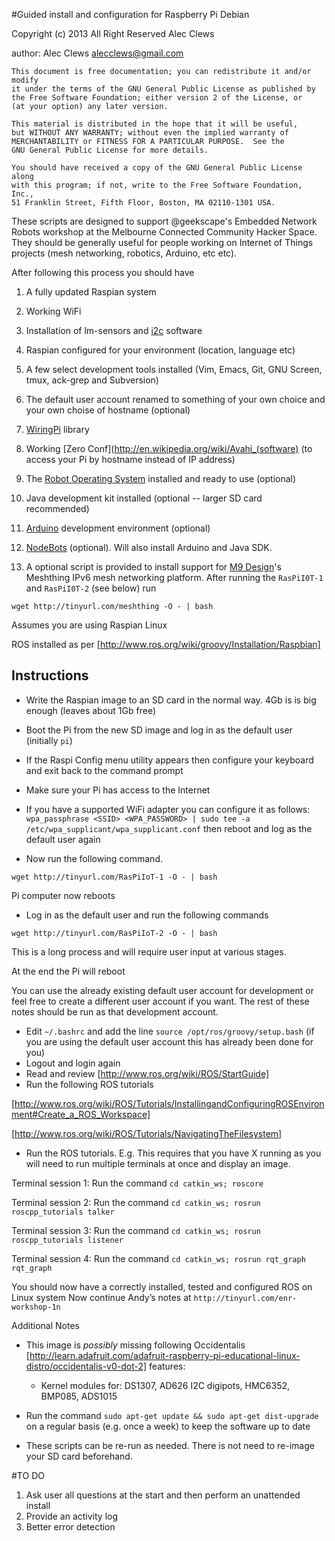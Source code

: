 #Guided install and configuration for Raspberry Pi Debian


 Copyright (c) 2013 All Right Reserved  Alec Clews

 author: Alec Clews
 alecclews@gmail.com

    This document is free documentation; you can redistribute it and/or modify
    it under the terms of the GNU General Public License as published by
    the Free Software Foundation; either version 2 of the License, or
    (at your option) any later version.

    This material is distributed in the hope that it will be useful,
    but WITHOUT ANY WARRANTY; without even the implied warranty of
    MERCHANTABILITY or FITNESS FOR A PARTICULAR PURPOSE.  See the
    GNU General Public License for more details.

    You should have received a copy of the GNU General Public License along
    with this program; if not, write to the Free Software Foundation, Inc.,
    51 Franklin Street, Fifth Floor, Boston, MA 02110-1301 USA.


These scripts are designed to support @geekscape's Embedded Network Robots workshop at the Melbourne
Connected Community Hacker Space. They should be generally useful for people working on Internet of
Things projects (mesh networking, robotics, Arduino, etc etc).

After following this process you should have

1. A fully updated Raspian system
2. Working WiFi
3. Installation of lm-sensors and [i2c](http://en.wikipedia.org/wiki/I%C2%B2C) software
4. Raspian configured for your environment (location, language etc)
5. A few select development tools installed (Vim, Emacs, Git, GNU Screen, tmux, ack-grep and Subversion)
6. The default user account renamed to something of your own choice and your own choise of hostname (optional)
7. [WiringPi](http://wiringpi.com/) library
8. Working [Zero Conf](http://en.wikipedia.org/wiki/Avahi_(software) (to access your Pi by hostname instead of IP address)
9. The [Robot Operating System](http://www.ros.org/wiki/) installed and ready to use (optional)
10. Java development kit installed (optional -- larger SD card recommended)
11. [Arduino](http://arduino.cc/en/Main/Software) development environment (optional)
12. [NodeBots](http://nodebots.io/) (optional). Will also install Arduino and Java SDK.

13. A optional script is provided to install support for [M9 Design](http://www.m9design.co/)'s Meshthing IPv6 mesh networking platform. After running the `RasPiI0T-1` and `RasPiI0T-2` (see below) run

`wget http://tinyurl.com/meshthing -O - | bash`


<!--
13. A optional script is provided to install Minecraft and set up the API for development. It is *not* depenedent on the other scripts. To install Minefraft type the following at the terminal

`wget http://tinyurl.com/MinecraftOnPi -O - | bash`

-->

Assumes you are using Raspian Linux

ROS installed as per [http://www.ros.org/wiki/groovy/Installation/Raspbian]
## Instructions

* Write  the Raspian image to an SD card in the normal way. 4Gb is is big enough (leaves about 1Gb free)
* Boot the Pi from the new SD image and log in as the default user (initially `pi`)
* If the Raspi Config menu utility appears then configure your keyboard and exit back to the command prompt
* Make sure your Pi has access to the Internet
 * If you have a supported WiFi adapter you can configure it as follows:
  `wpa_passphrase <SSID> <WPA_PASSWORD> | sudo tee -a /etc/wpa_supplicant/wpa_supplicant.conf`
   then reboot and log as the default user again

* Now run the following command.

`wget http://tinyurl.com/RasPiIoT-1 -O - | bash`

Pi computer now reboots

* Log in as the default user and run the following commands

`wget http://tinyurl.com/RasPiIoT-2 -O - | bash`

This is a long process and will require user input at various stages.

At the end the Pi will reboot


You can use the already existing default user account for development or feel free to create a different user account if you want. The rest
of these notes should be run as that development account. 
  * Edit `~/.bashrc` and add the line `source /opt/ros/groovy/setup.bash` (if you are using the default user account this has already been done for you)
  * Logout and login again
  * Read and review [http://www.ros.org/wiki/ROS/StartGuide]
  * Run the following ROS tutorials

   [http://www.ros.org/wiki/ROS/Tutorials/InstallingandConfiguringROSEnvironment#Create_a_ROS_Workspace]

   [http://www.ros.org/wiki/ROS/Tutorials/NavigatingTheFilesystem]

  * Run the ROS tutorials. E.g. This requires that you have X running as you will need to run multiple terminals at once and display an image.

  Terminal session 1: Run the command `cd catkin_ws; roscore`

  Terminal session 2: Run the command `cd catkin_ws; rosrun roscpp_tutorials talker`

  Terminal session 3: Run the command `cd catkin_ws; rosrun roscpp_tutorials listener`

  Terminal session 4: Run the command `cd catkin_ws; rosrun rqt_graph rqt_graph `

You should now have a correctly installed, tested and configured ROS on Linux system
Now continue Andy’s notes at ``http://tinyurl.com/enr-workshop-1n``

Additional Notes

* This image is _possibly_ missing following Occidentalis [http://learn.adafruit.com/adafruit-raspberry-pi-educational-linux-distro/occidentalis-v0-dot-2] features:
  * Kernel modules for: DS1307, AD626 I2C digipots, HMC6352, BMP085, ADS1015

* Run the command `sudo apt-get update && sudo apt-get dist-upgrade` on a regular basis
(e.g. once a week) to keep the software up to date

* These scripts can be re-run as needed. There is not need to re-image your SD card beforehand.

#TO DO

1. Ask user all questions at the start and then perform an unattended install
2. Provide an activity log
3. Better error detection
